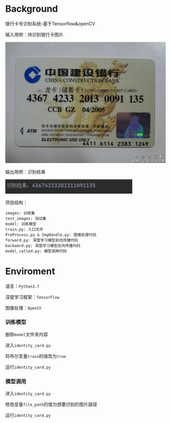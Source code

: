 # Background
银行卡号识别系统-基于Tensorflow&openCV

输入用例：待识别银行卡图片

![image](./for_test_image/img_3.png)

输出用例：识别结果

![img.png](./Code_body/img.png)

项目结构：
```
images: 训练集
test_images: 测试集
model: 训练模型
train.py: 入口文件
PreProcess.py & ImgHandle.py: 图像处理代码
forward.py: 深度学习模型前向传播代码
backward.py: 深度学习模型反向传播代码
model_called.py: 模型调用代码
```
# Enviroment
语言：`Python3.7`



深度学习框架：`TensorFlow`

图像处理：`OpenCV`

### 训练模型
删除`model`文件夹内容

进入`identity_card.py`

将布尔变量`train`的值改为`true`

运行`identity_card.py`
### 模型调用
进入`identity_card.py`

修改变量`file_path`的值为想要识别的图片路径

运行`identity_card.py`
